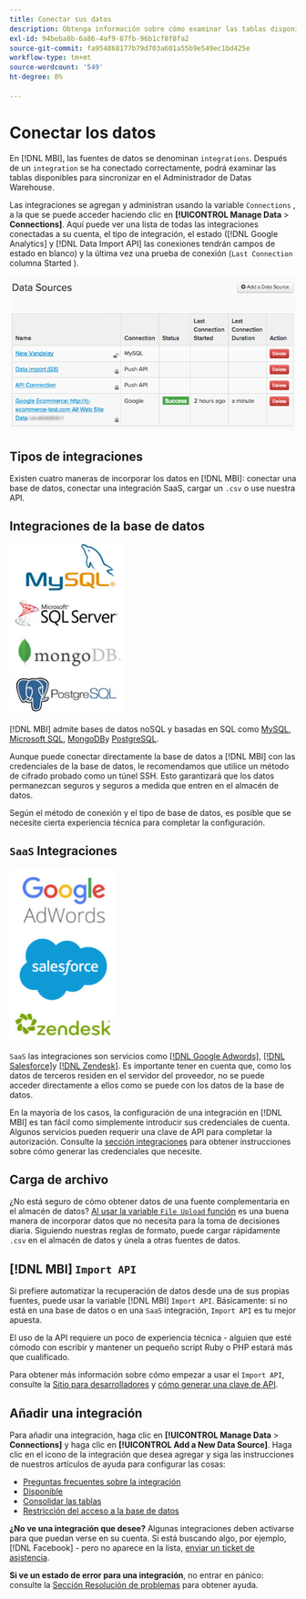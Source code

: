 ```yaml
---
title: Conectar sus datos
description: Obtenga información sobre cómo examinar las tablas disponibles para sincronizar en el Administrador de Datas Warehouse.
exl-id: 94beba8b-6a86-4af9-87fb-96b1cf8f8fa2
source-git-commit: fa954868177b79d703a601a55b9e549ec1bd425e
workflow-type: tm+mt
source-wordcount: '549'
ht-degree: 0%

---
```


# Conectar los datos

En [!DNL MBI], las fuentes de datos se denominan `integrations`. Después de un `integration` se ha conectado correctamente, podrá examinar las tablas disponibles para sincronizar en el Administrador de Datas Warehouse.

Las integraciones se agregan y administran usando la variable `Connections` , a la que se puede acceder haciendo clic en **[!UICONTROL Manage Data** > **Connections]**. Aquí puede ver una lista de todas las integraciones conectadas a su cuenta, el tipo de integración, el estado ([!DNL Google Analytics] y [!DNL Data Import API] las conexiones tendrán campos de estado en blanco) y la última vez una prueba de conexión (`Last Connection` columna Started ).

![Data\_Sources\_Table.png](../../../assets/Data_Sources_Table.png)

## Tipos de integraciones

Existen cuatro maneras de incorporar los datos en [!DNL MBI]: conectar una base de datos, conectar una integración SaaS, cargar un `.csv` o use nuestra API.

## Integraciones de la base de datos

![Base de datos\_icon.jpg](../../../assets/Database_icons.jpg)

[!DNL MBI] admite bases de datos noSQL y basadas en SQL como [MySQL](../../importing-data/integrations/mysql-via-ssh-tunnel.md), [Microsoft SQL](../integrations/microsoft-sql-server.md), [MongoDB](../integrations/mongodb-via-ssh-tunnel.md)y [PostgreSQL](../integrations/postgresql.md).

Aunque puede conectar directamente la base de datos a [!DNL MBI] con las credenciales de la base de datos, le recomendamos que utilice un método de cifrado probado como un túnel SSH. Esto garantizará que los datos permanezcan seguros y seguros a medida que entren en el almacén de datos.

Según el método de conexión y el tipo de base de datos, es posible que se necesite cierta experiencia técnica para completar la configuración.

## `SaaS` Integraciones

![](../../../assets/SaaS_icons.jpg)

`SaaS` las integraciones son servicios como [[!DNL Google Adwords]](../integrations/google-adwords.md), [[!DNL Salesforce]](../integrations/salesforce.md)y [[!DNL Zendesk]](../integrations/zendesk.md). Es importante tener en cuenta que, como los datos de terceros residen en el servidor del proveedor, no se puede acceder directamente a ellos como se puede con los datos de la base de datos.

En la mayoría de los casos, la configuración de una integración en [!DNL MBI] es tan fácil como simplemente introducir sus credenciales de cuenta. Algunos servicios pueden requerir una clave de API para completar la autorización. Consulte la [sección integraciones](../integrations/integrations.md) para obtener instrucciones sobre cómo generar las credenciales que necesite.

## Carga de archivo

¿No está seguro de cómo obtener datos de una fuente complementaria en el almacén de datos? [Al usar la variable `File Upload` función](../connecting-data/using-file-uploader.md) es una buena manera de incorporar datos que no necesita para la toma de decisiones diaria. Siguiendo nuestras reglas de formato, puede cargar rápidamente `.csv` en el almacén de datos y únela a otras fuentes de datos.

## [!DNL MBI] `Import API`

Si prefiere automatizar la recuperación de datos desde una de sus propias fuentes, puede usar la variable [!DNL MBI] `Import API`. Básicamente: si no está en una base de datos o en una `SaaS` integración, `Import API` es tu mejor apuesta.

El uso de la API requiere un poco de experiencia técnica - alguien que esté cómodo con escribir y mantener un pequeño script Ruby o PHP estará más que cualificado.

Para obtener más información sobre cómo empezar a usar el `Import API`, consulte la [Sitio para desarrolladores](https://developer.adobe.com/commerce/services/reporting/) y [cómo generar una clave de API](https://developer.adobe.com/commerce/services/reporting/import-api/).

## Añadir una integración

Para añadir una integración, haga clic en **[!UICONTROL Manage Data** > **Connections]** y haga clic en **[!UICONTROL Add a New Data Source]**. Haga clic en el icono de la integración que desea agregar y siga las instrucciones de nuestros artículos de ayuda para configurar las cosas:

* [Preguntas frecuentes sobre la integración](https://support.magento.com/hc/en-us/sections/360003161871-Integration-FAQ)
* [Disponible ](../integrations/integrations.md)
* [Consolidar las tablas](../../../best-practices/consolidating-your-tables.md)
* [Restricción del acceso a la base de datos](../../../administrator/account-management/restrict-db-access.md)

**¿No ve una integración que desee?** Algunas integraciones deben activarse para que puedan verse en su cuenta. Si está buscando algo, por ejemplo, [!DNL Facebook] - pero no aparece en la lista, [enviar un ticket de asistencia](https://experienceleague.adobe.com/docs/commerce-knowledge-base/kb/troubleshooting/miscellaneous/mbi-service-policies.html?lang=en).

**Si ve un estado de error para una integración**, no entrar en pánico: consulte la [Sección Resolución de problemas](https://support.magento.com/hc/en-us/sections/360003078151) para obtener ayuda.
